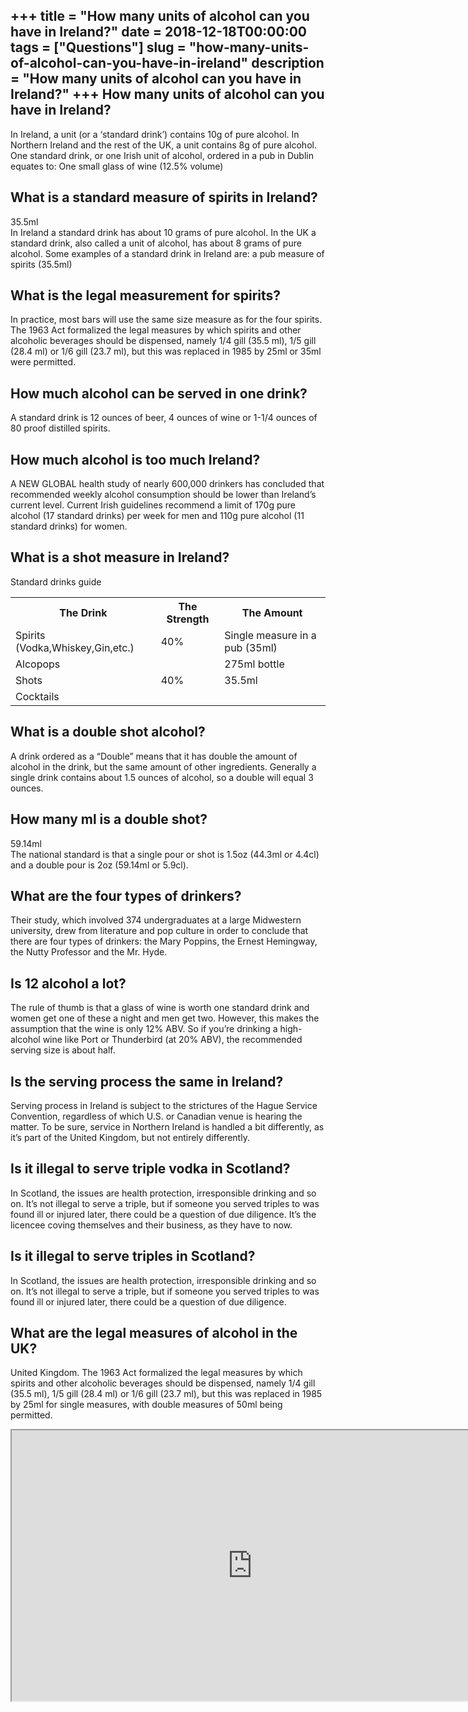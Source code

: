 +++
title = "How many units of alcohol can you have in Ireland?"
date = 2018-12-18T00:00:00
tags = ["Questions"]
slug = "how-many-units-of-alcohol-can-you-have-in-ireland"
description = "How many units of alcohol can you have in Ireland?"
+++
How many units of alcohol can you have in Ireland?
--------------------------------------------------

In Ireland, a unit (or a ‘standard drink’) contains 10g of pure alcohol. In Northern Ireland and the rest of the UK, a unit contains 8g of pure alcohol. One standard drink, or one Irish unit of alcohol, ordered in a pub in Dublin equates to: One small glass of wine (12.5% volume)

What is a standard measure of spirits in Ireland?
-------------------------------------------------

35.5ml  
In Ireland a standard drink has about 10 grams of pure alcohol. In the UK a standard drink, also called a unit of alcohol, has about 8 grams of pure alcohol. Some examples of a standard drink in Ireland are: a pub measure of spirits (35.5ml)

What is the legal measurement for spirits?
------------------------------------------

In practice, most bars will use the same size measure as for the four spirits. The 1963 Act formalized the legal measures by which spirits and other alcoholic beverages should be dispensed, namely 1/4 gill (35.5 ml), 1/5 gill (28.4 ml) or 1/6 gill (23.7 ml), but this was replaced in 1985 by 25ml or 35ml were permitted.

How much alcohol can be served in one drink?
--------------------------------------------

A standard drink is 12 ounces of beer, 4 ounces of wine or 1-1/4 ounces of 80 proof distilled spirits.

How much alcohol is too much Ireland?
-------------------------------------

A NEW GLOBAL health study of nearly 600,000 drinkers has concluded that recommended weekly alcohol consumption should be lower than Ireland’s current level. Current Irish guidelines recommend a limit of 170g pure alcohol (17 standard drinks) per week for men and 110g pure alcohol (11 standard drinks) for women.

What is a shot measure in Ireland?
----------------------------------

Standard drinks guide

<table><tr><th>The Drink</th><th>The Strength</th><th>The Amount</th></tr><tr><td>Spirits (Vodka,Whiskey,Gin,etc.)</td><td>40%</td><td>Single measure in a pub (35ml)</td></tr><tr><td>Alcopops</td><td></td><td>275ml bottle</td></tr><tr><td>Shots</td><td>40%</td><td>35.5ml</td></tr><tr><td>Cocktails</td><td></td><td></td></tr></table>

What is a double shot alcohol?
------------------------------

A drink ordered as a “Double” means that it has double the amount of alcohol in the drink, but the same amount of other ingredients. Generally a single drink contains about 1.5 ounces of alcohol, so a double will equal 3 ounces.

How many ml is a double shot?
-----------------------------

59.14ml  
The national standard is that a single pour or shot is 1.5oz (44.3ml or 4.4cl) and a double pour is 2oz (59.14ml or 5.9cl).

What are the four types of drinkers?
------------------------------------

Their study, which involved 374 undergraduates at a large Midwestern university, drew from literature and pop culture in order to conclude that there are four types of drinkers: the Mary Poppins, the Ernest Hemingway, the Nutty Professor and the Mr. Hyde.

Is 12 alcohol a lot?
--------------------

The rule of thumb is that a glass of wine is worth one standard drink and women get one of these a night and men get two. However, this makes the assumption that the wine is only 12% ABV. So if you’re drinking a high-alcohol wine like Port or Thunderbird (at 20% ABV), the recommended serving size is about half.

Is the serving process the same in Ireland?
-------------------------------------------

Serving process in Ireland is subject to the strictures of the Hague Service Convention, regardless of which U.S. or Canadian venue is hearing the matter. To be sure, service in Northern Ireland is handled a bit differently, as it’s part of the United Kingdom, but not entirely differently.

Is it illegal to serve triple vodka in Scotland?
------------------------------------------------

In Scotland, the issues are health protection, irresponsible drinking and so on. It’s not illegal to serve a triple, but if someone you served triples to was found ill or injured later, there could be a question of due diligence. It’s the licencee coving themselves and their business, as they have to now.

Is it illegal to serve triples in Scotland?
-------------------------------------------

In Scotland, the issues are health protection, irresponsible drinking and so on. It’s not illegal to serve a triple, but if someone you served triples to was found ill or injured later, there could be a question of due diligence.

What are the legal measures of alcohol in the UK?
-------------------------------------------------

United Kingdom. The 1963 Act formalized the legal measures by which spirits and other alcoholic beverages should be dispensed, namely 1/4 gill (35.5 ml), 1/5 gill (28.4 ml) or 1/6 gill (23.7 ml), but this was replaced in 1985 by 25ml for single measures, with double measures of 50ml being permitted.

<iframe allow="accelerometer; autoplay; clipboard-write; encrypted-media; gyroscope; picture-in-picture" allowfullscreen="" class="__youtube_prefs__  epyt-is-override  no-lazyload" data-no-lazy="1" data-origheight="433" data-origwidth="770" data-skipgform_ajax_framebjll="" height="433" id="_ytid_33579" loading="lazy" src="https://www.youtube.com/embed/kWl2TuHcY6w?enablejsapi=1&autoplay=0&cc_load_policy=0&cc_lang_pref=&iv_load_policy=1&loop=0&modestbranding=0&rel=1&fs=1&playsinline=0&autohide=2&theme=dark&color=red&controls=1&" title="YouTube player" width="770"></iframe>
